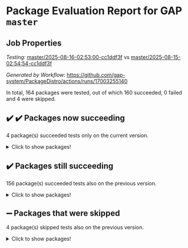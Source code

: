 # Package Evaluation Report for GAP `master`

## Job Properties

*Testing:* [master/2025-08-16-02:53:00-cc1ddf3f](https://github.com/gap-system/PackageDistro/blob/data/reports/master/2025-08-16-02:53:00-cc1ddf3f) vs [master/2025-08-15-02:54:54-cc1ddf3f](https://github.com/gap-system/PackageDistro/blob/data/reports/master/2025-08-15-02:54:54-cc1ddf3f)

*Generated by Workflow:* https://github.com/gap-system/PackageDistro/actions/runs/17003255140

In total, 164 packages were tested, out of which 160 succeeded, 0 failed and 4 were skipped.

## :heavy_check_mark: :heavy_check_mark: Packages now succeeding

4 package(s) succeeded tests only on the current version.
<details><summary>Click to show packages!</summary>

- curlinterface 2.4.2 [(success)](https://github.com/gap-system/PackageDistro/actions/runs/17003255140/job/48208958611) vs curlinterface 2.4.2 [(failure)](https://github.com/gap-system/PackageDistro/actions/runs/16981497823/job/48142460672)
- groupoids 1.78 [(success)](https://github.com/gap-system/PackageDistro/actions/runs/17003255140/job/48208958692) vs groupoids 1.78 [(failure)](https://github.com/gap-system/PackageDistro/actions/runs/16981497823/job/48142460723)
- packagemanager 1.6.3 [(success)](https://github.com/gap-system/PackageDistro/actions/runs/17003255140/job/48208958773) vs packagemanager 1.6.3 [(failure)](https://github.com/gap-system/PackageDistro/actions/runs/16981497823/job/48142460769)
- utils 0.91 [(success)](https://github.com/gap-system/PackageDistro/actions/runs/17003255140/job/48208958868) vs utils 0.91 [(failure)](https://github.com/gap-system/PackageDistro/actions/runs/16981497823/job/48142460873)
</details>

## :heavy_check_mark: Packages still succeeding

156 package(s) succeeded tests also on the previous version.
<details><summary>Click to show packages!</summary>

- 4ti2interface 2024.11-01 [(success)](https://github.com/gap-system/PackageDistro/actions/runs/17003255140/job/48208958571)
- ace 5.7.0 [(success)](https://github.com/gap-system/PackageDistro/actions/runs/17003255140/job/48208958572)
- aclib 1.3.2 [(success)](https://github.com/gap-system/PackageDistro/actions/runs/17003255140/job/48208958567)
- agt 0.3.1 [(success)](https://github.com/gap-system/PackageDistro/actions/runs/17003255140/job/48208958578)
- alco 1.1.1 [(success)](https://github.com/gap-system/PackageDistro/actions/runs/17003255140/job/48208958569)
- alnuth 3.2.1 [(success)](https://github.com/gap-system/PackageDistro/actions/runs/17003255140/job/48208958576)
- anupq 3.3.1 [(success)](https://github.com/gap-system/PackageDistro/actions/runs/17003255140/job/48208958597)
- atlasrep 2.1.9 [(success)](https://github.com/gap-system/PackageDistro/actions/runs/17003255140/job/48208958583)
- autodoc 2025.05.09 [(success)](https://github.com/gap-system/PackageDistro/actions/runs/17003255140/job/48208958585)
- automata 1.16 [(success)](https://github.com/gap-system/PackageDistro/actions/runs/17003255140/job/48208958582)
- automgrp 1.3.3 [(success)](https://github.com/gap-system/PackageDistro/actions/runs/17003255140/job/48208958591)
- autpgrp 1.11.1 [(success)](https://github.com/gap-system/PackageDistro/actions/runs/17003255140/job/48208958600)
- cap 2025.08-02 [(success)](https://github.com/gap-system/PackageDistro/actions/runs/17003255140/job/48208958592)
- caratinterface 2.3.7 [(success)](https://github.com/gap-system/PackageDistro/actions/runs/17003255140/job/48208958584)
- cddinterface 2025.06.24 [(success)](https://github.com/gap-system/PackageDistro/actions/runs/17003255140/job/48208958601)
- circle 1.6.6 [(success)](https://github.com/gap-system/PackageDistro/actions/runs/17003255140/job/48208958595)
- classicpres 1.22 [(success)](https://github.com/gap-system/PackageDistro/actions/runs/17003255140/job/48208958603)
- cohomolo 1.6.11 [(success)](https://github.com/gap-system/PackageDistro/actions/runs/17003255140/job/48208958640)
- congruence 1.2.7 [(success)](https://github.com/gap-system/PackageDistro/actions/runs/17003255140/job/48208958604)
- corefreesub 0.6 [(success)](https://github.com/gap-system/PackageDistro/actions/runs/17003255140/job/48208958599)
- corelg 1.57 [(success)](https://github.com/gap-system/PackageDistro/actions/runs/17003255140/job/48208958602)
- crime 1.6 [(success)](https://github.com/gap-system/PackageDistro/actions/runs/17003255140/job/48208958617)
- crisp 1.4.6 [(success)](https://github.com/gap-system/PackageDistro/actions/runs/17003255140/job/48208958607)
- crypting 0.10.6 [(success)](https://github.com/gap-system/PackageDistro/actions/runs/17003255140/job/48208958606)
- cryst 4.1.29 [(success)](https://github.com/gap-system/PackageDistro/actions/runs/17003255140/job/48208958622)
- crystcat 1.1.10 [(success)](https://github.com/gap-system/PackageDistro/actions/runs/17003255140/job/48208958614)
- ctbllib 1.3.11 [(success)](https://github.com/gap-system/PackageDistro/actions/runs/17003255140/job/48208958623)
- cubefree 1.20 [(success)](https://github.com/gap-system/PackageDistro/actions/runs/17003255140/job/48208958616)
- cvec 2.8.4 [(success)](https://github.com/gap-system/PackageDistro/actions/runs/17003255140/job/48208958621)
- datastructures 0.3.3 [(success)](https://github.com/gap-system/PackageDistro/actions/runs/17003255140/job/48208958615)
- deepthought 1.0.9 [(success)](https://github.com/gap-system/PackageDistro/actions/runs/17003255140/job/48208958629)
- design 1.8.2 [(success)](https://github.com/gap-system/PackageDistro/actions/runs/17003255140/job/48208958627)
- difsets 2.3.1 [(success)](https://github.com/gap-system/PackageDistro/actions/runs/17003255140/job/48208958626)
- digraphs 1.10.0 [(success)](https://github.com/gap-system/PackageDistro/actions/runs/17003255140/job/48208958633)
- edim 1.3.8 [(success)](https://github.com/gap-system/PackageDistro/actions/runs/17003255140/job/48208958628)
- example 4.4.1 [(success)](https://github.com/gap-system/PackageDistro/actions/runs/17003255140/job/48208958630)
- examplesforhomalg 2023.10-01 [(success)](https://github.com/gap-system/PackageDistro/actions/runs/17003255140/job/48208958632)
- factint 1.6.3 [(success)](https://github.com/gap-system/PackageDistro/actions/runs/17003255140/job/48208958625)
- ferret 1.0.14 [(success)](https://github.com/gap-system/PackageDistro/actions/runs/17003255140/job/48208958634)
- fga 1.5.0 [(success)](https://github.com/gap-system/PackageDistro/actions/runs/17003255140/job/48208958638)
- fining 1.5.6 [(success)](https://github.com/gap-system/PackageDistro/actions/runs/17003255140/job/48208958658)
- float 1.0.7 [(success)](https://github.com/gap-system/PackageDistro/actions/runs/17003255140/job/48208958674)
- format 1.4.4 [(success)](https://github.com/gap-system/PackageDistro/actions/runs/17003255140/job/48208958641)
- forms 1.2.13 [(success)](https://github.com/gap-system/PackageDistro/actions/runs/17003255140/job/48208958655)
- fplsa 1.2.6 [(success)](https://github.com/gap-system/PackageDistro/actions/runs/17003255140/job/48208958639)
- fr 2.4.13 [(success)](https://github.com/gap-system/PackageDistro/actions/runs/17003255140/job/48208958645)
- francy 2.0.3 [(success)](https://github.com/gap-system/PackageDistro/actions/runs/17003255140/job/48208958676)
- fwtree 1.3 [(success)](https://github.com/gap-system/PackageDistro/actions/runs/17003255140/job/48208958675)
- gapdoc 1.6.7 [(success)](https://github.com/gap-system/PackageDistro/actions/runs/17003255140/job/48208958661)
- gauss 2024.11-01 [(success)](https://github.com/gap-system/PackageDistro/actions/runs/17003255140/job/48208958689)
- gaussforhomalg 2024.08-01 [(success)](https://github.com/gap-system/PackageDistro/actions/runs/17003255140/job/48208958738)
- gbnp 1.1.0 [(success)](https://github.com/gap-system/PackageDistro/actions/runs/17003255140/job/48208958679)
- generalizedmorphismsforcap 2025.07-01 [(success)](https://github.com/gap-system/PackageDistro/actions/runs/17003255140/job/48208958680)
- genss 1.6.9 [(success)](https://github.com/gap-system/PackageDistro/actions/runs/17003255140/job/48208958691)
- gradedmodules 2024.12-01 [(success)](https://github.com/gap-system/PackageDistro/actions/runs/17003255140/job/48208958705)
- gradedringforhomalg 2024.07-01 [(success)](https://github.com/gap-system/PackageDistro/actions/runs/17003255140/job/48208958701)
- grape 4.9.2 [(success)](https://github.com/gap-system/PackageDistro/actions/runs/17003255140/job/48208958677)
- grpconst 2.6.5 [(success)](https://github.com/gap-system/PackageDistro/actions/runs/17003255140/job/48208958681)
- guarana 0.96.3 [(success)](https://github.com/gap-system/PackageDistro/actions/runs/17003255140/job/48208958699)
- guava 3.20 [(success)](https://github.com/gap-system/PackageDistro/actions/runs/17003255140/job/48208958666)
- hap 1.70 [(success)](https://github.com/gap-system/PackageDistro/actions/runs/17003255140/job/48208958698)
- hapcryst 0.1.15 [(success)](https://github.com/gap-system/PackageDistro/actions/runs/17003255140/job/48208958683)
- hecke 1.5.4 [(success)](https://github.com/gap-system/PackageDistro/actions/runs/17003255140/job/48208958688)
- help 4.0 [(success)](https://github.com/gap-system/PackageDistro/actions/runs/17003255140/job/48208958690)
- homalg 2024.01-01 [(success)](https://github.com/gap-system/PackageDistro/actions/runs/17003255140/job/48208958707)
- homalgtocas 2023.11-01 [(success)](https://github.com/gap-system/PackageDistro/actions/runs/17003255140/job/48208958708)
- ibnp 0.15 [(success)](https://github.com/gap-system/PackageDistro/actions/runs/17003255140/job/48208958715)
- idrel 2.48 [(success)](https://github.com/gap-system/PackageDistro/actions/runs/17003255140/job/48208958703)
- images 1.3.3 [(success)](https://github.com/gap-system/PackageDistro/actions/runs/17003255140/job/48208958723)
- inducereduce 1.1 [(success)](https://github.com/gap-system/PackageDistro/actions/runs/17003255140/job/48208958710)
- intpic 0.4.0 [(success)](https://github.com/gap-system/PackageDistro/actions/runs/17003255140/job/48208958716)
- io 4.9.3 [(success)](https://github.com/gap-system/PackageDistro/actions/runs/17003255140/job/48208958711)
- io_forhomalg 2023.02-04 [(success)](https://github.com/gap-system/PackageDistro/actions/runs/17003255140/job/48208958706)
- irredsol 1.4.4 [(success)](https://github.com/gap-system/PackageDistro/actions/runs/17003255140/job/48208958714)
- json 2.2.3 [(success)](https://github.com/gap-system/PackageDistro/actions/runs/17003255140/job/48208958732)
- jupyterkernel 1.5.1 [(success)](https://github.com/gap-system/PackageDistro/actions/runs/17003255140/job/48208958718)
- jupyterviz 1.5.6 [(success)](https://github.com/gap-system/PackageDistro/actions/runs/17003255140/job/48208958729)
- kan 1.37 [(success)](https://github.com/gap-system/PackageDistro/actions/runs/17003255140/job/48208958717)
- kbmag 1.5.11 [(success)](https://github.com/gap-system/PackageDistro/actions/runs/17003255140/job/48208958724)
- laguna 3.9.7 [(success)](https://github.com/gap-system/PackageDistro/actions/runs/17003255140/job/48208958782)
- liealgdb 2.2.1 [(success)](https://github.com/gap-system/PackageDistro/actions/runs/17003255140/job/48208958734)
- liepring 2.9.1 [(success)](https://github.com/gap-system/PackageDistro/actions/runs/17003255140/job/48208958728)
- liering 2.4.2 [(success)](https://github.com/gap-system/PackageDistro/actions/runs/17003255140/job/48208958721)
- linearalgebraforcap 2025.07-03 [(success)](https://github.com/gap-system/PackageDistro/actions/runs/17003255140/job/48208958731)
- lins 0.9 [(success)](https://github.com/gap-system/PackageDistro/actions/runs/17003255140/job/48208958740)
- localizeringforhomalg 2023.10-01 [(success)](https://github.com/gap-system/PackageDistro/actions/runs/17003255140/job/48208958737)
- loops 3.4.4 [(success)](https://github.com/gap-system/PackageDistro/actions/runs/17003255140/job/48208958726)
- lpres 1.1.1 [(success)](https://github.com/gap-system/PackageDistro/actions/runs/17003255140/job/48208958747)
- majoranaalgebras 1.5.2 [(success)](https://github.com/gap-system/PackageDistro/actions/runs/17003255140/job/48208958764)
- mapclass 1.4.6 [(success)](https://github.com/gap-system/PackageDistro/actions/runs/17003255140/job/48208958754)
- matgrp 0.71 [(success)](https://github.com/gap-system/PackageDistro/actions/runs/17003255140/job/48208958757)
- matricesforhomalg 2024.11-02 [(success)](https://github.com/gap-system/PackageDistro/actions/runs/17003255140/job/48208958741)
- modisom 3.0.0 [(success)](https://github.com/gap-system/PackageDistro/actions/runs/17003255140/job/48208958752)
- modulepresentationsforcap 2025.06-02 [(success)](https://github.com/gap-system/PackageDistro/actions/runs/17003255140/job/48208958739)
- modules 2024.12-01 [(success)](https://github.com/gap-system/PackageDistro/actions/runs/17003255140/job/48208958749)
- monoidalcategories 2025.07-07 [(success)](https://github.com/gap-system/PackageDistro/actions/runs/17003255140/job/48208958777)
- nconvex 2024.12-01 [(success)](https://github.com/gap-system/PackageDistro/actions/runs/17003255140/job/48208958761)
- nilmat 1.4.2 [(success)](https://github.com/gap-system/PackageDistro/actions/runs/17003255140/job/48208958756)
- nock 1.5 [(success)](https://github.com/gap-system/PackageDistro/actions/runs/17003255140/job/48208958751)
- normalizinterface 1.4.1 [(success)](https://github.com/gap-system/PackageDistro/actions/runs/17003255140/job/48208958765)
- nq 2.5.11 [(success)](https://github.com/gap-system/PackageDistro/actions/runs/17003255140/job/48208958768)
- numericalsgps 1.4.0 [(success)](https://github.com/gap-system/PackageDistro/actions/runs/17003255140/job/48208958746)
- openmath 11.5.3 [(success)](https://github.com/gap-system/PackageDistro/actions/runs/17003255140/job/48208958790)
- orb 5.0.1 [(success)](https://github.com/gap-system/PackageDistro/actions/runs/17003255140/job/48208958780)
- patternclass 2.4.5 [(success)](https://github.com/gap-system/PackageDistro/actions/runs/17003255140/job/48208958785)
- permut 2.0.5 [(success)](https://github.com/gap-system/PackageDistro/actions/runs/17003255140/job/48208958770)
- polenta 1.3.11 [(success)](https://github.com/gap-system/PackageDistro/actions/runs/17003255140/job/48208958786)
- polymaking 0.8.7 [(success)](https://github.com/gap-system/PackageDistro/actions/runs/17003255140/job/48208958787)
- primgrp 3.4.4 [(success)](https://github.com/gap-system/PackageDistro/actions/runs/17003255140/job/48208958778)
- profiling 2.6.2 [(success)](https://github.com/gap-system/PackageDistro/actions/runs/17003255140/job/48208958784)
- qdistrnd 0.9.5 [(success)](https://github.com/gap-system/PackageDistro/actions/runs/17003255140/job/48208958791)
- qpa 1.35 [(success)](https://github.com/gap-system/PackageDistro/actions/runs/17003255140/job/48208958798)
- quagroup 1.8.4 [(success)](https://github.com/gap-system/PackageDistro/actions/runs/17003255140/job/48208958797)
- radiroot 2.9 [(success)](https://github.com/gap-system/PackageDistro/actions/runs/17003255140/job/48208958788)
- rcwa 4.7.1 [(success)](https://github.com/gap-system/PackageDistro/actions/runs/17003255140/job/48208958802)
- rds 1.8 [(success)](https://github.com/gap-system/PackageDistro/actions/runs/17003255140/job/48208958805)
- recog 1.4.4 [(success)](https://github.com/gap-system/PackageDistro/actions/runs/17003255140/job/48208958810)
- repndecomp 1.3.0 [(success)](https://github.com/gap-system/PackageDistro/actions/runs/17003255140/job/48208958804)
- repsn 3.1.2 [(success)](https://github.com/gap-system/PackageDistro/actions/runs/17003255140/job/48208958799)
- resclasses 4.7.3 [(success)](https://github.com/gap-system/PackageDistro/actions/runs/17003255140/job/48208958826)
- ringsforhomalg 2024.11-02 [(success)](https://github.com/gap-system/PackageDistro/actions/runs/17003255140/job/48208958809)
- sco 2023.08-01 [(success)](https://github.com/gap-system/PackageDistro/actions/runs/17003255140/job/48208958812)
- scscp 2.4.3 [(success)](https://github.com/gap-system/PackageDistro/actions/runs/17003255140/job/48208958820)
- semigroups 5.5.3 [(success)](https://github.com/gap-system/PackageDistro/actions/runs/17003255140/job/48208958811)
- sglppow 2.4 [(success)](https://github.com/gap-system/PackageDistro/actions/runs/17003255140/job/48208958832)
- sgpviz 0.999.6 [(success)](https://github.com/gap-system/PackageDistro/actions/runs/17003255140/job/48208958854)
- simpcomp 2.1.14 [(success)](https://github.com/gap-system/PackageDistro/actions/runs/17003255140/job/48208958837)
- singular 2024.06.03 [(success)](https://github.com/gap-system/PackageDistro/actions/runs/17003255140/job/48208958817)
- sl2reps 1.1 [(success)](https://github.com/gap-system/PackageDistro/actions/runs/17003255140/job/48208958833)
- sla 1.6.2 [(success)](https://github.com/gap-system/PackageDistro/actions/runs/17003255140/job/48208958827)
- smallantimagmas 0.4.1 [(success)](https://github.com/gap-system/PackageDistro/actions/runs/17003255140/job/48208958834)
- smallgrp 1.5.4 [(success)](https://github.com/gap-system/PackageDistro/actions/runs/17003255140/job/48208958840)
- smallsemi 0.7.2 [(success)](https://github.com/gap-system/PackageDistro/actions/runs/17003255140/job/48208958825)
- sonata 2.9.6 [(success)](https://github.com/gap-system/PackageDistro/actions/runs/17003255140/job/48208958838)
- sophus 1.27 [(success)](https://github.com/gap-system/PackageDistro/actions/runs/17003255140/job/48208958841)
- sotgrps 1.3 [(success)](https://github.com/gap-system/PackageDistro/actions/runs/17003255140/job/48208958846)
- spinsym 1.5.2 [(success)](https://github.com/gap-system/PackageDistro/actions/runs/17003255140/job/48208958839)
- standardff 1.0 [(success)](https://github.com/gap-system/PackageDistro/actions/runs/17003255140/job/48208958853)
- symbcompcc 1.3.2 [(success)](https://github.com/gap-system/PackageDistro/actions/runs/17003255140/job/48208958867)
- thelma 1.3 [(success)](https://github.com/gap-system/PackageDistro/actions/runs/17003255140/job/48208958848)
- tomlib 1.2.11 [(success)](https://github.com/gap-system/PackageDistro/actions/runs/17003255140/job/48208958898)
- toolsforhomalg 2025.05-01 [(success)](https://github.com/gap-system/PackageDistro/actions/runs/17003255140/job/48208958865)
- toric 1.9.6 [(success)](https://github.com/gap-system/PackageDistro/actions/runs/17003255140/job/48208958852)
- transgrp 3.6.5 [(success)](https://github.com/gap-system/PackageDistro/actions/runs/17003255140/job/48208958847)
- typeset 1.2.3 [(success)](https://github.com/gap-system/PackageDistro/actions/runs/17003255140/job/48208958875)
- ugaly 4.1.3 [(success)](https://github.com/gap-system/PackageDistro/actions/runs/17003255140/job/48208958859)
- unipot 1.6 [(success)](https://github.com/gap-system/PackageDistro/actions/runs/17003255140/job/48208958861)
- unitlib 5.0.0 [(success)](https://github.com/gap-system/PackageDistro/actions/runs/17003255140/job/48208958851)
- uuid 0.7 [(success)](https://github.com/gap-system/PackageDistro/actions/runs/17003255140/job/48208958864)
- walrus 0.9991 [(success)](https://github.com/gap-system/PackageDistro/actions/runs/17003255140/job/48208958876)
- wedderga 4.11.1 [(success)](https://github.com/gap-system/PackageDistro/actions/runs/17003255140/job/48208958869)
- wpe 0.8 [(success)](https://github.com/gap-system/PackageDistro/actions/runs/17003255140/job/48208958879)
- xmod 2.95 [(success)](https://github.com/gap-system/PackageDistro/actions/runs/17003255140/job/48208958877)
- xmodalg 1.32 [(success)](https://github.com/gap-system/PackageDistro/actions/runs/17003255140/job/48208958884)
- yangbaxter 0.10.7 [(success)](https://github.com/gap-system/PackageDistro/actions/runs/17003255140/job/48208958882)
- zeromqinterface 0.17 [(success)](https://github.com/gap-system/PackageDistro/actions/runs/17003255140/job/48208958883)
</details>

## :heavy_minus_sign: Packages that were skipped

4 package(s) skipped tests also on the previous version.
<details><summary>Click to show packages!</summary>

- browse 1.8.21 [(skipped)](https://github.com/gap-system/PackageDistro/actions/runs/17003255140/job/48208705993)
- itc 1.5.1 [(skipped)](https://github.com/gap-system/PackageDistro/actions/runs/17003255140/job/48208705993)
- polycyclic 2.16 [(skipped)](https://github.com/gap-system/PackageDistro/actions/runs/17003255140/job/48208705993)
- xgap 4.32 [(skipped)](https://github.com/gap-system/PackageDistro/actions/runs/17003255140/job/48208705993)
</details>

